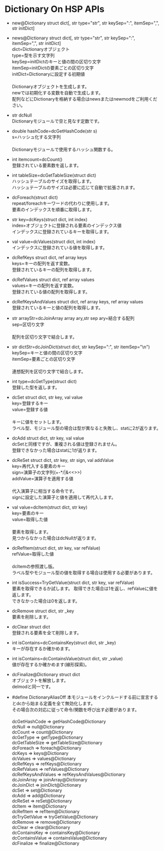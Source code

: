 # Dictionary On HSP APIs
* new@Dictionary struct dict[, str type="str", str keySep=":", itemSep=",", str initDict]  
* news@Dictionary struct dict[, str type="str", str keySep=":", itemSep=",", str initDict]  
dict=Dictionaryオブジェクト  
type=型を示す文字列  
keySep=initDictのキーと値の間の区切り文字  
itemSep=initDictの要素ごとの区切り文字  
initDict=Dictionaryに設定する初期値  
　  
Dictionaryオブジェクトを生成します。  
newでは初期化する変数を自動で生成します。  
配列などにDictionaryを格納する場合はnewsまたはnewmodをご利用ください。

* str dcNull  
Dictionaryモジュールで空と見なす定数です。  

* double hashCode=dcGetHashCode(str s)  
s=ハッシュ化する文字列  
　  
Dictionaryモジュールで使用するハッシュ関数する。  

* int itemcount=dcCount()  
登録されている要素数を返します。  

* int tableSize=dcGetTableSize(struct dict)  
ハッシュテーブルのサイズを取得します。  
ハッシュテーブルのサイズは必要に応じて自動で拡張されます。  

* dcForeach(struct dict)  
repeat/foreachキーワードの代わりに使用します。  
要素のインデックスを順番に取得します。  

* str key=dcKeys(struct dict, int index)  
index=オブジェクトに登録される要素のインデックス値  
インデックスに登録されているキーを取得します。

* val value=dcValues(struct dict, int index)  
インデックスに登録されている値を取得します。  

* dcRefKeys struct dict, ref array keys  
keys=キーの配列を返す変数。  
登録されているキーの配列を取得します。  

* dcRefValues struct dict, ref array values  
values=キーの配列を返す変数。  
登録されている値の配列を取得します。  

* dcRefKeysAndValues struct dict, ref array keys, ref array values  
登録されているキーと値の配列を取得します。  

* str arrayStr=dcJoinArray array ary,str sep
ary=結合する配列  
sep=区切り文字  
　  
配列を区切り文字で結合します。

* str dictStr=dcJoinDict(struct dict, str keySep=":", str itemSep="\n")
keySep=キーと値の間の区切り文字  
itemSep=要素ごとの区切り文字  
　  
連想配列を区切り文字で結合します。

* int type=dcGetType(struct dict)  
登録した型を返します。  

* dcSet struct dict, str key, val value  
key=登録するキー  
value=登録する値  
　  
キーに値をセットします。  
ラベル型、モジュール型の場合は型が異なると失敗し、statに2が返ります。

* dcAdd struct dict, str key, val value  
dcSetと同様ですが、重複される値は登録されません。  
登録できなかった場合はstatに1が返ります。

* dcReSet struct dict, str key, str sign, val addValue  
key=再代入する要素のキー  
sign=演算子の文字列(+-*/\|&<<>>)  
addValue=演算子を適用する値  
　  
代入演算子に相当する命令です。  
signに設定した演算子と値を適用して再代入します。  

* val value=dcItem(struct dict, str key)  
key=要素のキー  
value=取得した値  
　  
要素を取得します。  
見つからなかった場合はdcNullが返ります。

* dcRefItem(struct dict, str key, var refValue)  
refValue=取得した値  
　  
dcItemの参照渡し版。  
ラベル型やモジュール型の値を取得する場合は使用する必要があります。

* int isSuccess=TryGetValue(struct dict, str key, var refValue)  
要素を取得できるか試します。
取得できた場合は1を返し、refValueに値を返します。  
できなかった場合は0を返します。  

* dcRemove struct dict, str _key  
要素を削除します。  

* dcClear struct dict  
登録される要素を全て削除します。  

* int isContains=dcContainsKey(struct dict, str _key)  
キーが存在するか確かめます。  

* int isContains=dcContainsValue(struct dict, str _value)  
値が存在するか確かめます(線形探索)。  

* dcFinalize@Dictionary struct dict  
オブジェクトを解放します。  
delmodと同一です。

* #define DictionaryAliasOff
本モジュールをインクルードする前に宣言するとdcから始まる定義を全て無効化します。  
その場合次の対応に従って命令/関数を呼び出す必要があります。  
　  
dcGetHashCode => getHashCode@Dictionary  
dcNull => null@Dictionary  
dcCount => count@Dictionary  
dcGetType => getType@Dictionary  
dcGetTableSize => getTableSize@Dictionary  
dcForeach => foreach@Dictionary  
dcKeys => keys@Dictionary  
dcValues => values@Dictionary  
dcRefKeys => refKeys@Dictionary  
dcRefValues => refValues@Dictionary  
dcRefKeysAndValues => refKeysAndValues@Dictionary  
dcJoinArray => joinArray@Dictionary  
dcJoinDict => joinDict@Dictionary  
dcSet => set@Dictionary  
dcAdd => add@Dictionary  
dcReSet => reSet@Dictionary  
dcItem => item@Dictionary  
dcRefItem => refItem@Dictionary  
dcTryGetValue => tryGetValue@Dictionary  
dcRemove => remove@Dictionary  
dcClear => clear@Dictionary  
dcContainsKey => containsKey@Dictionary  
dcContainsValue => containsValue@Dictionary  
dcFinalize => finalize@Dictionary  

